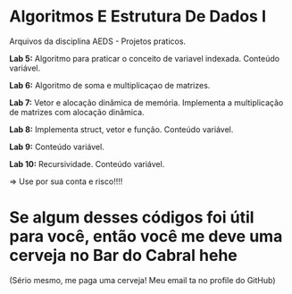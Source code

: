 # **Algoritmos E Estrutura De Dados I**

Arquivos da disciplina AEDS - Projetos praticos.

**Lab 5:** Algoritmo para praticar o conceito de variavel indexada. Conteúdo variável. 

**Lab 6:** Algoritmo de soma e multiplicaçao de matrizes.

**Lab 7:** Vetor e alocação dinâmica de memória. Implementa a multiplicação de matrizes com alocação dinâmica.

**Lab 8:** Implementa struct, vetor e função. Conteúdo variável. 

**Lab 9:** Conteúdo variável.

**Lab 10:** Recursividade. Conteúdo variável.

=> Use por sua conta e risco!!!!

# Se algum desses códigos foi útil para você, então você me deve uma cerveja no Bar do Cabral hehe
(Sério mesmo, me paga uma cerveja! Meu email ta no profile do GitHub)


